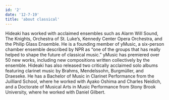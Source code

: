 ```yaml
---
id: '2'
date: '12-7-19'
title: 'about classical'
---
```

Hideaki has worked with acclaimed ensembles such as Alarm Will Sound, The Knights, Orchestra of St. Luke’s, Kennedy Center Opera Orchestra, and the Philip Glass Ensemble. He is a founding member of yMusic, a six-person chamber ensemble described by NPR as “one of the groups that has really helped to shape the future of classical music.” yMusic has premiered over 50 new works, including new compositions written collectively by the ensemble. Hideaki has also released two critically acclaimed solo albums featuring clarinet music by Brahms, Mendelssohn, Burgmüller, and Draeseke. He has a Bachelor of Music in Clarinet Performance from the Juilliard School, where he worked with Ayako Oshima and Charles Neidich, and a Doctorate of Musical Arts in Music Performance from Stony Brook University, where he worked with Daniel Gilbert.